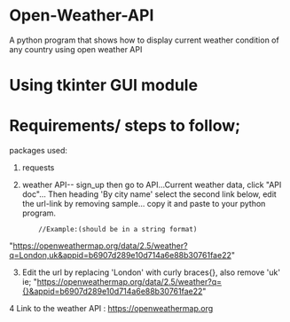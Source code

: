 # Open-Weather-API
A python program that shows how to display current weather condition of any country using open weather API

# Using tkinter GUI module

# Requirements/ steps to follow;
packages used:
1. requests 
2. weather API-- sign_up then go to API...Current weather data, click "API doc"... Then heading 'By city name'
  select the second link below, edit the url-link by removing sample... copy it and paste to your python program.
           
           //Example:(should be in a string format)
"https://openweathermap.org/data/2.5/weather?q=London,uk&appid=b6907d289e10d714a6e88b30761fae22"

3. Edit the url by replacing 'London' with curly braces{}, also remove 'uk'
 ie; "https://openweathermap.org/data/2.5/weather?q={}&appid=b6907d289e10d714a6e88b30761fae22"
 
4 Link to the weather API : https://openweathermap.org
